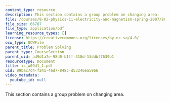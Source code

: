 ```yaml
---
content_type: resource
description: This section contains a group problem on changing area.
file: /courses/8-02-physics-ii-electricity-and-magnetism-spring-2007/89bac7c4f24146d7848cd53246ea5966_ic_w09d1_1.pdf
file_size: 66787
file_type: application/pdf
learning_resource_types: []
license: https://creativecommons.org/licenses/by-nc-sa/4.0/
ocw_type: OCWFile
parent_title: Problem Solving
parent_type: CourseSection
parent_uid: ad9d1a7e-98d0-b1ff-318d-13ddbf7639b1
resourcetype: Document
title: ic_w09d1_1.pdf
uid: 89bac7c4-f241-46d7-848c-d53246ea5966
video_metadata:
  youtube_id: null
---
```

This section contains a group problem on changing area.